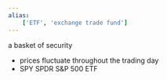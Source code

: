 ```yaml
---
alias:
    ['ETF', 'exchange trade fund']
---
```

a basket of security
- prices fluctuate throughout the trading day
- SPY SPDR S&P 500 ETF